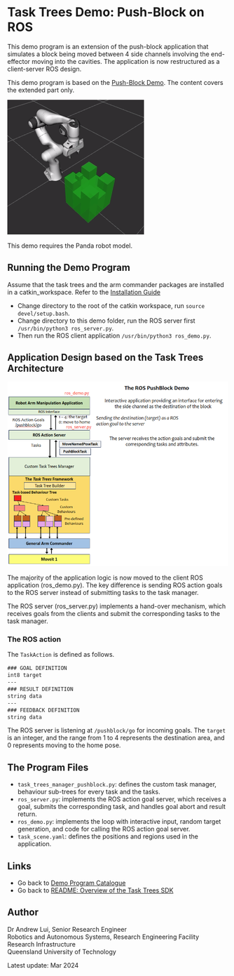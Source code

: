 # Task Trees Demo: Push-Block on ROS

This demo program is an extension of the push-block application that simulates a block being moved between 4 side channels involving the end-effector moving into the cavities. The application is now restructured as a client-server ROS design. 

This demo program is based on the [Push-Block Demo](../pushblock/DEMO_PUSHBLOCK.md). The content covers the extended part only.

![The Demo](docs/DemoPushBlock1.gif)

This demo requires the Panda robot model.

## Running the Demo Program

Assume that the task trees and the arm commander packages are installed in a catkin_workspace. Refer to the [Installation Guide](https://github.com/REF-RAS/task_trees/docs/INSTALL.md)

- Change directory to the root of the catkin workspace, run `source devel/setup.bash`.
- Change directory to this demo folder, run the ROS server first `/usr/bin/python3 ros_server.py`.
- Then run the ROS client application `/usr/bin/python3 ros_demo.py`.

## Application Design based on the Task Trees Architecture

![The Design](docs/ROSPushBlockDesign.png)

The majority of the application logic is now moved to the client ROS application (ros_demo.py). The key difference is sending ROS action goals to the ROS server instead of submitting tasks to the task manager. 

The ROS server (ros_server.py) implements a hand-over mechanism, which receives goals from the clients and submit the corresponding tasks to the task manager.

### The ROS action 

The `TaskAction` is defined as follows.
```
### GOAL DEFINITION
int8 target
---
### RESULT DEFINITION
string data
---
### FEEDBACK DEFINITION
string data
```

The ROS server is listening at `/pushblock/go` for incoming goals. The `target` is an integer, and the range from 1 to 4 represents the destination area, and 0 represents moving to the home pose. 

## The Program Files
- `task_trees_manager_pushblock.py`: defines the custom task manager, behaviour sub-trees for every task and the tasks. 
- `ros_server.py`: implements the ROS action goal server, which receives a goal, submits the corresponding task, and handles goal abort and result return. 
- `ros_demo.py`: implements the loop with interactive input, random target generation, and code for calling the ROS action goal server.
- `task_scene.yaml`: defines the positions and regions used in the application.

## Links

- Go back to [Demo Program Catalogue](../DEMO_PROGRAMS.md)
- Go back to [README: Overview of the Task Trees SDK](README.md)

## Author

Dr Andrew Lui, Senior Research Engineer <br />
Robotics and Autonomous Systems, Research Engineering Facility <br />
Research Infrastructure <br />
Queensland University of Technology <br />

Latest update: Mar 2024